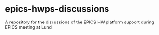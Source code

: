 # epics-hwps-discussions
A repository for the discussions of the EPICS HW platform support during EPICS meeting at Lund
